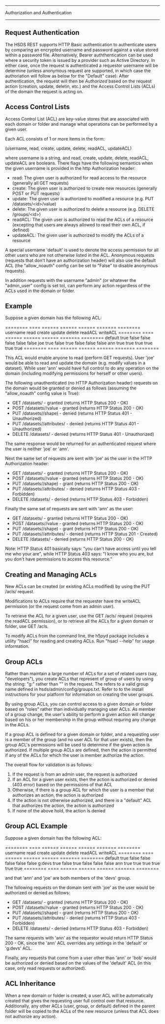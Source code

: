 *********************************
Authorization and Authentication
*********************************

Request Authentication
-----------------------
The HSDS REST supports HTTP Basic authentication to authenticate users by comparing an encrypted 
username and password against a value stored within a password file.  Alternatively, Bearer auththentication
can be used where a security token is issued by a provider such as Active Directory.  In either case, once the 
request is authenticated a requestor username will be determine (unless anonymous request are supported, in which
case the authoriation will follow as below for the "Default" case).  After authentication, the request will
then be *Authorized* based on the request action (creation, update, deletin, etc.) and the Access Control Lists (ACLs)
of the domain the request is acting on.

Access Control Lists
--------------------

Access Control List (ACL) are key-value stores that are associated with each domain or folder and manage what operations can 
be performed by a given user.  

Each ACL consists of 1 or more items in the form:

(username, read, create, update, delete, readACL, updateACL)

where username is a string, and read, create, update, delete, readACL, updateACL are booleans.
There flags have the following semantics when the given username is provided in the http
Authorization header:

* read: The given user is authorized for read access to the resource (generally all GET requests)
* create: The given user is authorized to create new resources (generally POST or PUT requests)
* update: The given user is authorized to modified a resource (e.g. PUT /datasets/&lt;id&gt;/value)
* delete: The given user is authorized to delete a resource (e.g. DELETE /groups/&lt;id&gt;)
* readACL: The given user is authorized to read the ACLs of a resource (excepting that users are always allowed to read their own ACL, if defined)
* updateACL: The given user is authorized to modify the ACLs of a resource

A special username 'default' is used to denote the access permission for all other users who
are not otherwise listed in the ACL.  Anonymous requests (requests that don't have an authorization header) will also use the default ACL (the "allow_noauth" config can be set to "False" to disable anonymous requests).

In addition requests with the username "admin" (or whatever the "admin_user" config is set to), can 
perform any action regardless of the ACLs used in the domain or folder.

Example
-------

Suppose a given domain has the following ACL:

========   ====  ======   ======  ======  =======  ========
username   read  create   update  delete  readACL  writeACL
========   ====  ======   ======  ======  =======  ========
default    true  false    false   false   false    false
joe        true  false    true    false   false    false
ann        true  true     true    true    true     true
========   ====  ======   ======  ======  =======  ========

This ACL would enable anyone to read (perform GET requests).  User 'joe' would be able 
to read and update the domain (e.g. modify values in a dataset).  While user 'ann' would have full 
control to do any operation on the domain (including modifying permissions for herself or
other users).

The following unauthenticated (no HTTP Authorization header) 
requests on the domain would be granted or denied as follows
(assuming the "allow_noauth" config value is True):

* GET /datasets/<id> - granted (returns HTTP Status 200 - OK)
* POST /datasets/<id>/value - granted (returns HTTP Status 200 - OK)
* PUT /datasets/<id>/shape) - denied (returns HTTP Status 401 - Unauthorized)
* PUT /datasets/<id>/attributes/<name> - denied (returns HTTP Status 401 - Unauthorized)
* DELETE /datasets/<id>  - denied (returns HTTP Status 401 - Unauthorized)

The same response would be returned for an authenticated request where the user is neither 'joe' or 'ann'.

Next the same set of requests are sent with 'joe' as the user in the HTTP Authorization header:

* GET /datasets/<id> - granted (returns HTTP Status 200 - OK)
* POST /datasets/<id>/value - granted (returns HTTP Status 200 - OK)
* PUT /datasets/<id>/shape) - grant (returns HTTP Status 200 - OK)
* PUT /datasets/<id>/attributes/<name> - denied (returns HTTP Status 403 - Forbidden)
* DELETE /datasets/<id>  - denied (returns HTTP Status 403 - Forbidden)

Finally the same set of requests are sent with 'ann' as the user:

* GET /datasets/<id> - granted (returns HTTP Status 200 - OK)
* POST /datasets/<id>/value - granted (returns HTTP Status 200 - OK)
* PUT /datasets/<id>/shape) - grant (returns HTTP Status 200 - OK)
* PUT /datasets/<id>/attributes/<name> - denied (returns HTTP Status 201 - Created)
* DELETE /datasets/<id>  - denied (returns HTTP Status 200 - OK)
 
Note: HTTP Status 401 basically says: "you can't have access until you tell me who your are", 
while HTTP Status 403 says: "I know who you are, but you don't have permissions to access this
resource."

Creating and Managing ACLs
--------------------------

New ACLs can be created (or existing ACLs modified) by using the PUT /acls/<username> request.

Modifications to ACLs require that the requester have the writeACL permission
(or the request come from an admin user).

To retrieve the ACL for a given user, use the GET /acls/<username> request (requires the readACL permission),
or to retrieve all the ACLs for a given domain or folder, use GET /acls.

To modify ACLs from the command line, the h5pyd package includes a utility "hsacl" for reading and creating ACLs.  Run
"hsacl --help" for usage information.

Group ACLs
----------

Rather than maintain a large number of ACLs for a set of related users (say, "developers"), you create ACLs that 
represent of group of users by using the string: "g:<groupname>" rather than "<username>" in the request.  The <groupname>
refers to a valid group name defined in hsds/admin/config/groups.txt.  Refer to to the install instructions for your platform for information on creating the user groups.

By using group ACLs, you can control access to a given domain or folder based on "roles" rather than individually managing user ACLs.  As member of a group change, the user's ability to perform a given action will change based on his or her membership in the group without requring any change in the ACLs.

If a group ACL is defined for a given domain or folder, and a requesting user is a member of the group (and no user ACL for that user exists), then the group ACL's permissions will be used to determine if the given action is authorized.  If multiple group ACLs are defined, then the action is permitted if any of the ACLs for which the user is member authorize the action.

The overall flow for validation is as follows:

1. If the request is from an admin user, the request is authorized
2. If an ACL for a given user exists, then the action is authorized or denied (403 error) based on the permissions of that ACL
3. Otherwise, if there is a group ACL for which the user is a member that authorizes an action, the action is authorized
4. If the action is not otherwise authorized, and there is a "default" ACL that authorizes the action, the action is authorized
5. If none of the above hold, the action is denied

Group ACL Example
-----------------

Suppose a given domain has the following ACL:

========   ====  ======   ======  ======  =======  ========
username   read  create   update  delete  readACL  writeACL
========   ====  ======   ======  ======  =======  ========
default    true  false    false   false   false    false
g:devs     true  false    true    false   false    false
ann        true  true     true    true    true     true
========   ====  ======   ======  ======  =======  ========

and that 'ann' and 'joe' are both members of the 'devs' group.

The following requests on the domain sent with 'joe' as the user would be authorized or denied as follows:

* GET /datasets/<id> - granted (returns HTTP Status 200 - OK)
* POST /datasets/<id>/value - granted (returns HTTP Status 200 - OK)
* PUT /datasets/<id>/shape) - grant (returns HTTP Status 200 - OK)
* PUT /datasets/<id>/attributes/<name> - denied (returns HTTP Status 403 - Forbidden)
* DELETE /datasets/<id>  - denied (returns HTTP Status 403 - Forbidden)

The same requests with 'ann' as the requestor would return HTTP Status 200 - OK, since the 'ann' ACL overrides any 
settings in the 'default' or 'g:devs' ACL.  

Finally, any requests that come from a user other than 'ann' or 'bob' would be authorized or denied based on 
the values of the 'default' ACL (in this case, only read requests or authorized).

ACL Inheritance
---------------

When a new domain or folder is created, a user ACL will be automatically created that gives the requesting user full control
over that resource.  Additionally, any other ACLs (user, group, or default) defined in the parent folder will be copied to the ACLs of the new resource (unless that ACL does not authorize any action).
 
 
